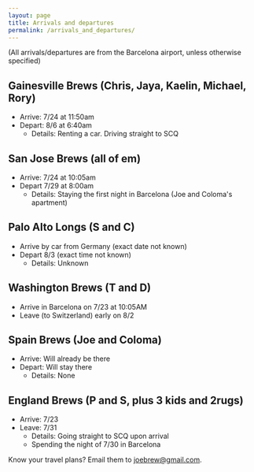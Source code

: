 ```yaml
---
layout: page
title: Arrivals and departures
permalink: /arrivals_and_departures/
---
```


(All arrivals/departures are from the Barcelona airport, unless otherwise specified)

## Gainesville Brews (Chris, Jaya, Kaelin, Michael, Rory)

- Arrive: 7/24 at 11:50am   
- Depart: 8/6 at 6:40am  
    - Details: Renting a car. Driving straight to SCQ

## San Jose Brews (all of em)

- Arrive: 7/24 at 10:05am  
- Depart 7/29 at 8:00am   
    - Details: Staying the first night in Barcelona (Joe and Coloma's apartment)

## Palo Alto Longs (S and C) 

- Arrive by car from Germany (exact date not known)   
- Depart 8/3 (exact time not known)  
    - Details: Unknown

## Washington Brews (T and D)  

- Arrive in Barcelona on 7/23 at 10:05AM
- Leave (to Switzerland) early on 8/2

## Spain Brews (Joe and Coloma) 

- Arrive: Will already be there    
- Depart: Will stay there    
    - Details: None

## England Brews (P and S, plus 3 kids and 2rugs)  

- Arrive: 7/23
- Leave: 7/31
    - Details: Going straight to SCQ upon arrival
    - Spending the night of 7/30 in Barcelona

Know your travel plans?  Email them to joebrew@gmail.com.